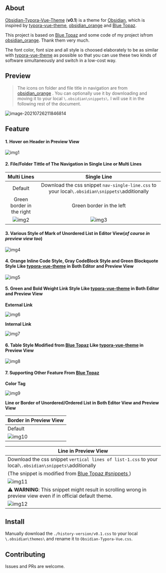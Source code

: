 ## About

[Obsidian-Typora-Vue-Theme](https://github.com/ZekunC/Obsidian-Typora-Vue-Theme) (**v0.1**) is a theme for [Obsidian](https://obsidian.md/), which is inspired by [typora-vue-theme](https://github.com/blinkfox/typora-vue-theme), [obsidian_orange](https://github.com/iEchoxu/obsidian_orange) and [Blue Topaz](https://github.com/whyt-byte/Blue-Topaz_Obsidian-css/).

This project is based on [Blue Topaz](https://github.com/whyt-byte/Blue-Topaz_Obsidian-css/) and some code of my project isfrom [obsidian_orange](https://github.com/iEchoxu/obsidian_orange). Thank them very much.

The font color, font size and all style is choosed elaborately to be as similar with [typora-vue-theme](https://github.com/blinkfox/typora-vue-theme) as possible so that you can use these two kinds of software simultaneously and switch in a low-cost way.

## Preview

> The icons on folder and file title in navigation are from [obsidian_orange](https://github.com/iEchoxu/obsidian_orange/blob/main/.obsidian/snippets/iconfont.css) . You can optionally use it by downloading and moving it to your local `\.obsidian\snippets\`. I will use it in the following rest of the document.

![image-20210726211846814](README.assets/image-20210726211846814.png)

## Feature

#### 1. Hover on Header in Preview View 

![img1](README.assets/img1.gif)

#### 2. File/Folder Tittle of The Navigation in Single Line or Multi Lines

|          **Multi Lines**          |                         Single Line                          |
| :-------------------------------: | :----------------------------------------------------------: |
|              Default              | Download the css snippet `nav-single-line.css`  to your local`\.obsidian\snippets\`additionally |
|     Green border in the right     |                   Green border in the left                   |
| ![img2](./README.assets/img2.gif) |              ![img3](./README.assets/img3.gif)               |

#### 3. Various Style of Mark of Unordered List in Editor View(*of course  in preview view too*)

![img4](README.assets/img4.gif)

#### 4. Orange Inline Code Style, Gray CodeBlock Style and Green Blockquote Style Like [typora-vue-theme](https://github.com/blinkfox/typora-vue-theme) in Both Editor and Preview View

![img5](README.assets/img5.gif)

#### 5. Green and Bold Weight Link Style Like [typora-vue-theme](https://github.com/blinkfox/typora-vue-theme) in Both Editor and Preview View

**External Link**

![img6](README.assets/img6.gif)

**Internal Link**

![img7](README.assets/img7.gif)

#### 6. Table Style Modified from [Blue Topaz](https://github.com/whyt-byte/Blue-Topaz_Obsidian-css/)  Like [typora-vue-theme](https://github.com/blinkfox/typora-vue-theme) in Preview View

![img8](README.assets/img8.gif)

#### 7. Supporting  Other Feature From [Blue Topaz](https://github.com/whyt-byte/Blue-Topaz_Obsidian-css/) 

**Color Tag**

![img9](README.assets/img9.gif)

**Line or Border of Unordered/Ordered List in Both Editor View and Preview View**

| Border in Preview View            |
| --------------------------------- |
| Default                           |
| ![img10](README.assets/img10.gif) |

| Line in Preview View                                         |
| ------------------------------------------------------------ |
| Download the css snippet `vertical lines of list-1.css`  to your local`\.obsidian\snippets\`additionally |
| (The snippet is modified from [Blue Topaz #snippets ](https://github.com/whyt-byte/Blue-Topaz_Obsidian-css#snippets)) |
| ![img11](./README.assets/img11.gif)                          |
| :warning: **WARNING**: This snippet might result in scrolling wrong in preview view even if in official default theme. |
| ![img12](./README.assets/img12.gif)                          |

## Install

Manually download the `./history-version/v0.1.css` to your local `\.obsidian\themes\` and rename it to `Obsidian-Typora-Vue.css`.

## Contributing

Issues and PRs are welcome.

